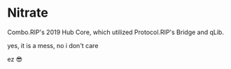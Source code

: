 # Nitrate
Combo.RIP's 2019 Hub Core, which utilized Protocol.RIP's Bridge and qLib.

yes, it is a mess, no i don't care

ez
😎

